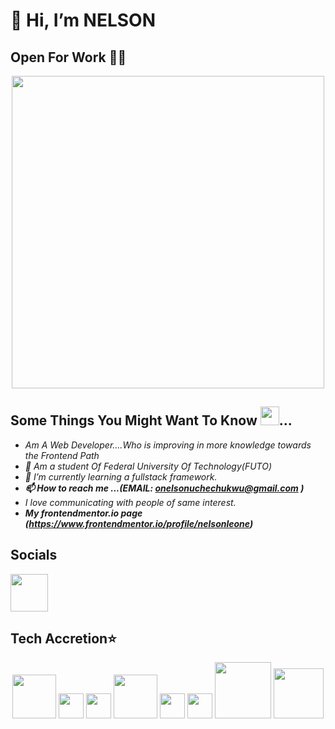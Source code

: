 # 👋 Hi, I’m NELSON

## Open For Work 💼💼

  <div align="center">
    <img src="https://user-images.githubusercontent.com/95982650/211197145-09f759f9-7b42-493e-bb6d-174488820ede.gif" width="500"/>
  </div>
  
## Some Things You Might Want To Know <img src="https://user-images.githubusercontent.com/95982650/217330060-490c1e5e-1dfc-4a92-bb37-a6998bb9ce0c.png" width="30" />...

 - *Am A Web Developer....Who is improving in more knowledge towards the Frontend Path*
 - *🏫 Am a student Of Federal University Of Technology(FUTO)*
 - *🌱 I’m currently learning a fullstack framework.*
 - ***📫 How to reach me ...(EMAIL: onelsonuchechukwu@gmail.com )***
 - *I love communicating with people of same interest.*
 - ***My frontendmentor.io page (https://www.frontendmentor.io/profile/nelsonleone)***

## Socials
  <div>
       <a href="https://twitter.com/nelsonleone9678">
         <img src="https://user-images.githubusercontent.com/95982650/217645051-8dadef9d-edd7-4384-97b8-fab6f0b904d7.png" width="60" />
       </a>
  </div>
 
 

## Tech Accretion⭐

<div align="center">
        <img src="https://user-images.githubusercontent.com/95982650/217250559-0ec52c46-1a79-42ab-8d7f-4697e19cceab.png" width="70" />
        <img src="https://user-images.githubusercontent.com/95982650/217252667-0291b599-69f7-4cfd-8995-c3a058d3e4b7.png" width="40"/>
        <img src="https://user-images.githubusercontent.com/95982650/217254138-eeb64c65-0c5f-4f94-8671-0437d8d22f23.png" width="40"/>
         <img src="https://user-images.githubusercontent.com/95982650/217256846-df4b3dee-ca47-4773-84fa-b2fb2310a2d1.png" width="70"/>
         <img src="https://user-images.githubusercontent.com/95982650/217259525-3aa1c059-cda9-4b54-ab8a-9adffc364e5d.png" width="40"/>
         <img src="https://user-images.githubusercontent.com/95982650/217334761-2ecc3967-156a-4d4f-8bf6-d9d870720851.png" width="40"/>
       <img src="https://user-images.githubusercontent.com/95982650/217260559-de75a0da-864e-4402-8c84-83ac1b9d7a4e.png" width="90"/>
       <img src="https://user-images.githubusercontent.com/95982650/217427639-f89e9963-a23d-4830-b8c0-ceb3a4bc830a.png" width="80"/>
</div>




<!---
nelsonleone/nelsonleone is a ✨ special ✨ repository because its `README.md` (this file) appears on your GitHub profile.
You can click the Preview link to take a look at your changes.


--->

                
